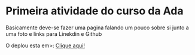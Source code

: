 <h1>Primeira atividade do curso da Ada</h1>
<p>Basicamente deve-se fazer uma pagina falando um pouco sobre si junto a uma foto e links para Linekdin e Github</p>

<p>O deplou esta em>: <a href="https://joaolucasmota7.netlify.app/">Clique aqui!</a></p>

<img href="https://i.imgur.com/RVEM8gC.png">
